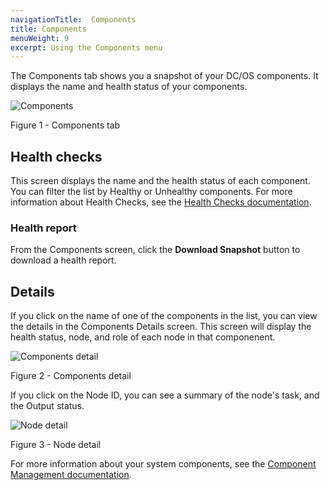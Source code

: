 ```yaml
---
navigationTitle:  Components
title: Components
menuWeight: 9
excerpt: Using the Components menu
---
```


The Components tab shows you a snapshot of your DC/OS components. It displays the name and health status of your components. 

![Components](/mesosphere/dcos/2.2/img/GUI-Components-Main_View.png)

Figure 1 - Components tab

## Health checks

This screen displays the name and the health status of each component. You can filter the list by Healthy or Unhealthy components. For more information about Health Checks, see the [Health Checks documentation](/mesosphere/dcos/2.2/deploying-services/creating-services/health-checks/).

### Health report

From the Components screen, click the **Download Snapshot** button to download a health report.

## Details 

If you click on the name of one of the components in the list, you can view the details in the Components Details screen. This screen will display the health status, node, and role of each node in that componenent.

![Components detail](/mesosphere/dcos/2.2/img/GUI-Components-Detail.png)

Figure 2 - Components detail

If you click on the Node ID, you can see a summary of the node's task, and the Output status.

![Node detail](/mesosphere/dcos/2.2/img/GUI-Components-Detail-2.png)

Figure 3 - Node detail

For more information about your system components, see the [Component Management documentation](/mesosphere/dcos/2.2/administering-clusters/component-management/).

